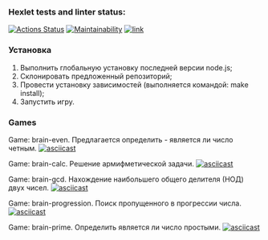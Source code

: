 ### Hexlet tests and linter status:
[![Actions Status](https://github.com/qasik228/backend-project-lvl1/workflows/hexlet-check/badge.svg)](https://github.com/qasik228/backend-project-lvl1/actions)
[![Maintainability](https://api.codeclimate.com/v1/badges/a99a88d28ad37a79dbf6/maintainability)](https://codeclimate.com/github/codeclimate/codeclimate/maintainability)
[![link](https://github.com/qasik228/backend-project-lvl1/actions/workflows/lint.yml/badge.svg)](https://github.com/qasik228/backend-project-lvl1/actions/workflows/link.yml)

### Установка
1) Выполнить глобальную установку последней версии node.js;
2) Склонировать предложенный репозиторий;
3) Провести установку зависимостей (выполняется командой: make install);
4) Запустить игру.

### Games
Game:
brain-even. Предлагается определить - является ли число четным.
[![asciicast](https://asciinema.org/a/hvB5DHtaX1JsHM6a59CdISe1c.svg)](https://asciinema.org/a/hvB5DHtaX1JsHM6a59CdISe1c)

Game:
brain-calc. Решение армифметической задачи.
[![asciicast](https://asciinema.org/a/ZwuT6E0T68KF799O89yKOZSFt.svg)](https://asciinema.org/a/ZwuT6E0T68KF799O89yKOZSFt)

Game:
brain-gcd. Нахождение наибольшего общего делителя (НОД) двух чисел.
[![asciicast](https://asciinema.org/a/8EISqXdii3Q98kBI43qGTSFMs.svg)](https://asciinema.org/a/8EISqXdii3Q98kBI43qGTSFMs)

Game:
brain-progression. Поиск пропущенного в прогрессии числа.
[![asciicast](https://asciinema.org/a/Nf85sreIH6tfYk7zS3EAr781S.svg)](https://asciinema.org/a/Nf85sreIH6tfYk7zS3EAr781S)

Game:
brain-prime. Определить является ли число простыми.
[![asciicast](https://asciinema.org/a/r0gzNABhMKQcGa9nofMdEg4dL.svg)](https://asciinema.org/a/r0gzNABhMKQcGa9nofMdEg4dL)